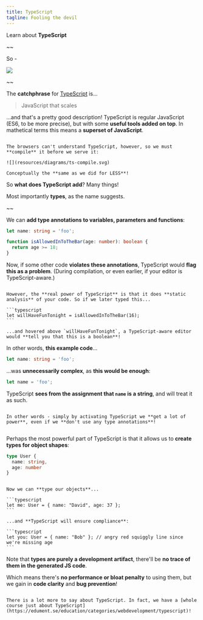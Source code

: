 ```yaml
---
title: TypeScript
tagline: Fooling the devil
---
```


<div class="learn"></div>

Learn about **TypeScript**

~~

So - 

![](resources/images/typescript.svg)

~~

The **catchphrase** for [TypeScript](https://www.typescriptlang.org/) is...

> JavaScript that scales

...and that's a pretty good description! TypeScript is regular JavaScript (ES6, to be more precise), but with some **useful tools added on top**. In mathetical terms this means a **superset of JavaScript**.

~~~

The browsers can't understand TypeScript, however, so we must **compile** it before we serve it:

![](resources/diagrams/ts-compile.svg)

Conceptually the **same as we did for LESS**!

~~~

So **what does TypeScript add**? Many things!

Most importantly **types**, as the name suggests.

~~

We can **add type annotations to variables, parameters and functions**:

```typescript
let name: string = 'foo';

function isAllowedInToTheBar(age: number): boolean {
  return age >= 18;
}
```

Now, if some other code **violates these annotations**, TypeScript would **flag this as a problem**. (During compilation, or even earlier, if your editor is TypeScript-aware.)

~~~

However, the **real power of TypeScript** is that it does **static analysis** of your code. So if we later typed this...

```typescript
let willHaveFunTonight = isAllowedInToTheBar(16);
```

...and hovered above `willHaveFunTonight`, a TypeScript-aware editor would **tell you that this is a boolean**!

~~~

In other words, **this example code**...

```typescript
let name: string = 'foo';
```

...was **unnecessarily complex**, as **this would be enough**:

```typescript
let name = 'foo';
```

TypeScript **sees from the assignment that `name` is a string**, and will treat it as such.

~~~

In other words - simply by activating TypeScript we **get a lot of power**, even if we **don't use any type annotations**!


~~~

Perhaps the most powerful part of TypeScript is that it allows us to **create types for object shapes**:

```typescript
type User {
  name: string,
  age: number
}
```

~~~

Now we can **type our objects**...

```typescript
let me: User = { name: "David", age: 37 };
```

...and **TypeScript will ensure compliance**:

```typescript
let you: User = { name: "Bob" }; // angry red squiggly line since we're missing age
```

~~~

Note that **types are purely a development artifact**, there'll be **no trace of them in the generated JS code**.

Which means there's **no performance or bloat penalty** to using them, but we gain in **code clarity** and **bug prevention**!

~~~

There is a lot more to say about TypeScript. In fact, we have a [whole course just about TypeScript](https://edument.se/education/categories/webdevelopment/typescript)!
